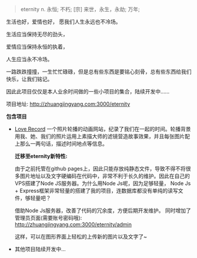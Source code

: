 > eternity 
	n.	永恒; 不朽; [宗] 来世，永生，永劫; 万年;

生活也好，爱情也好， 愿我们人生永远也不冷场。

生活应当保持无尽的劲头，

爱情应当保持永恒的执着，

人生应当永不冷场。

一路跌跌撞撞，一生忙忙碌碌，但是总有些东西是要铭心刻骨，总有些东西给我们快乐，让我们铭记。

因此此项目仅仅是本人业余时间做的一些小项目的集合，陆续开发中……

项目地址: http://zhuangjingyang.com:3000/eternity

**包含项目**

* [Love Record](https://github.com/iamjohnnyzhuang/LoveRecord)
一个照片轮播的动画网站，纪录了我们在一起的时间。轮播背景用我、她、我们的照片运用上素描大师的滤镜营造故事效果，并且每张图片配上那么一两句话，描述时间地点等信息。

  **迁移至eternity新特性:**
  
  由于之前托管在github pages上，因此只能存放纯静态文件，导致不得不将很多图片地址以及文字硬编码在代码中，非常不利于长久的维护。因此在自己的VPS搭建了Node JS服务器。为什么用Node Js呢，因为足够轻量， Node Js + Express框架非常轻量的搭建了我的项目，连数据库都没有单纯的读写文件，够轻量吧？
  
  借助Node Js服务器，改善了代码的冗余度，方便后期开发维护。
  同时增加了管理员页面(需要账号密码哦):
  http://zhuangjingyang.com:3000/eternity/admin
  
  这样，可以在图形界面上轻松的上传新的图片以及文字了~


* 其他项目陆续开发中...

